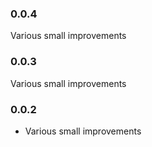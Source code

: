 ### 0.0.4

Various small improvements

### 0.0.3

Various small improvements

### 0.0.2

* Various small improvements
